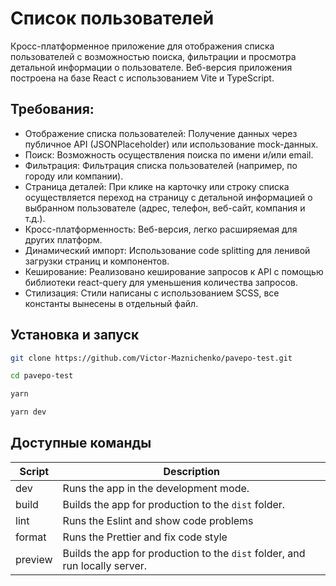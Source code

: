 # Список пользователей
Кросс-платформенное приложение для отображения списка пользователей с возможностью поиска, фильтрации и просмотра детальной информации о пользователе. Веб-версия приложения построена на базе React с использованием Vite и TypeScript.

## Требования:
- Отображение списка пользователей: Получение данных через публичное API (JSONPlaceholder) или использование mock-данных.
- Поиск: Возможность осуществления поиска по имени и/или email.
- Фильтрация: Фильтрация списка пользователей (например, по городу или компании).
- Страница деталей: При клике на карточку или строку списка осуществляется переход на страницу с детальной информацией о выбранном пользователе (адрес, телефон, веб-сайт, компания и т.д.).
- Кросс-платформенность: Веб-версия, легко расширяемая для других платформ.
- Динамический импорт: Использование code splitting для ленивой загрузки страниц и компонентов.
- Кеширование: Реализовано кеширование запросов к API с помощью библиотеки react-query для уменьшения количества запросов.
- Стилизация: Стили написаны с использованием SCSS, все константы вынесены в отдельный файл.

## Установка и запуск

```bash
git clone https://github.com/Victor-Maznichenko/pavepo-test.git

cd pavepo-test

yarn

yarn dev
```

## Доступные команды

| Script     | Description                                                                 |
| ---------- | --------------------------------------------------------------------------- |
| dev        | Runs the app in the development mode.                                       |
| build      | Builds the app for production to the `dist` folder.                         |
| lint       | Runs the Eslint and show code problems                                      |
| format     | Runs the Prettier and fix code style                                        |
| preview    | Builds the app for production to the `dist` folder, and run locally server. |

